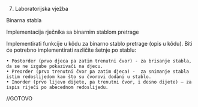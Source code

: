 7. Laboratorijska vježba


Binarna stabla

Implementacija rječnika sa binarnim stablom pretrage

Implementirati funkcije u kôdu za binarno stablo pretrage (opis u kôdu). Biti će potrebno implementirati različite šetnje po stablu:

    • Postorder (prvo djeca pa zatim trenutni čvor) - za brisanje stabla, da se ne izgube pokazivači na djecu.
    • Preorder (prvo trenutni čvor pa zatim djeca) -  za snimanje stabla istim redoslijedom kao što su čvorovi dodani u stablo.
    • Inorder (prvo lijevo dijete, pa trenutni čvor, i desno dijete) – za ispis riječi po abecednom redoslijedu.

//GOTOVO

